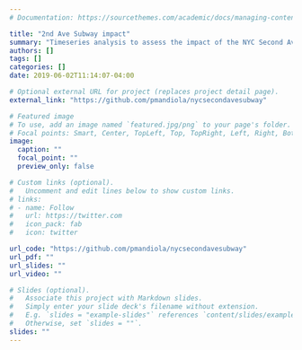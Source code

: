 ```yaml
---
# Documentation: https://sourcethemes.com/academic/docs/managing-content/

title: "2nd Ave Subway impact"
summary: "Timeseries analysis to assess the impact of the NYC Second Ave Subway on taxi ridership"
authors: []
tags: []
categories: []
date: 2019-06-02T11:14:07-04:00

# Optional external URL for project (replaces project detail page).
external_link: "https://github.com/pmandiola/nycsecondavesubway"

# Featured image
# To use, add an image named `featured.jpg/png` to your page's folder.
# Focal points: Smart, Center, TopLeft, Top, TopRight, Left, Right, BottomLeft, Bottom, BottomRight.
image:
  caption: ""
  focal_point: ""
  preview_only: false

# Custom links (optional).
#   Uncomment and edit lines below to show custom links.
# links:
# - name: Follow
#   url: https://twitter.com
#   icon_pack: fab
#   icon: twitter

url_code: "https://github.com/pmandiola/nycsecondavesubway"
url_pdf: ""
url_slides: ""
url_video: ""

# Slides (optional).
#   Associate this project with Markdown slides.
#   Simply enter your slide deck's filename without extension.
#   E.g. `slides = "example-slides"` references `content/slides/example-slides.md`.
#   Otherwise, set `slides = ""`.
slides: ""
---
```

